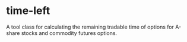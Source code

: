 # time-left

A tool class for calculating the remaining tradable time of options for A-share stocks and commodity futures options.